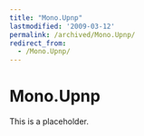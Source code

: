 ```yaml
---
title: "Mono.Upnp"
lastmodified: '2009-03-12'
permalink: /archived/Mono.Upnp/
redirect_from:
  - /Mono.Upnp/
---
```


Mono.Upnp
=========

This is a placeholder.

